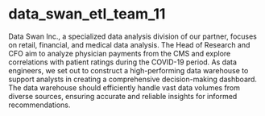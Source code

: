 # data_swan_etl_team_11

Data Swan Inc., a specialized data analysis division of our partner, focuses on retail, financial, and medical data analysis. The Head of Research and CFO aim to analyze physician payments from the CMS and explore correlations with patient ratings during the COVID-19 period. As data engineers, we set out to construct a high-performing data warehouse to support analysts in creating a comprehensive decision-making dashboard. The data warehouse should efficiently handle vast data volumes from diverse sources, ensuring accurate and reliable insights for informed recommendations.
